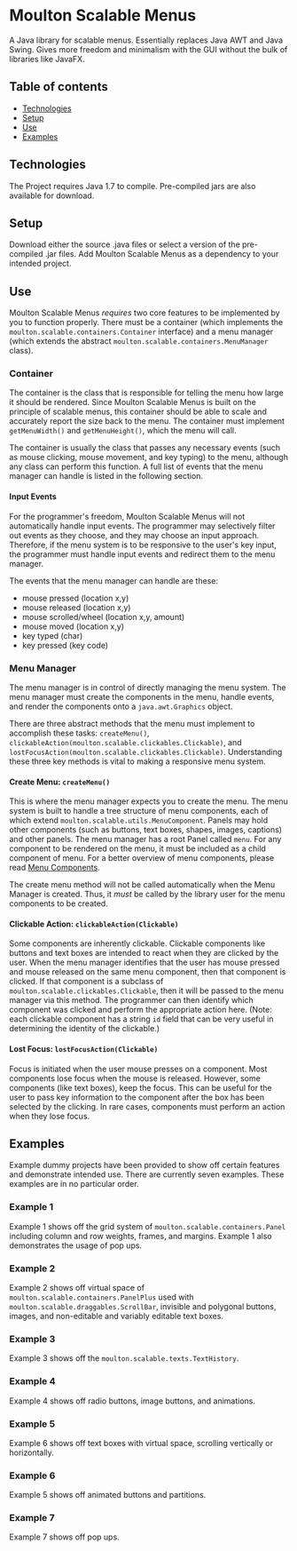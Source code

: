 # Moulton Scalable Menus
A Java library for scalable menus. Essentially replaces Java AWT and Java Swing. Gives more freedom and minimalism with the GUI without the bulk of libraries like JavaFX.

## Table of contents
* [Technologies](#technologies)
* [Setup](#setup)
* [Use](#use)
* [Examples](#examples)


## Technologies
The Project requires Java 1.7 to compile. Pre-compiled jars are also available for download.


## Setup
Download either the source .java files or select a version of the pre-compiled .jar files. Add Moulton Scalable Menus as a dependency to your intended project.


## Use
Moulton Scalable Menus *requires* two core features to be implemented by you to function properly. There must be a container (which implements the `moulton.scalable.containers.Container` interface) and a menu manager (which extends the abstract `moulton.scalable.containers.MenuManager` class).

### Container
The container is the class that is responsible for telling the menu how large it should be rendered. Since Moulton Scalable Menus is built on the principle of scalable menus, this container should be able to scale and accurately report the size back to the menu. The container must implement `getMenuWidth()` and `getMenuHeight()`, which the menu will call.

The container is usually the class that passes any necessary events (such as mouse clicking, mouse movement, and key typing) to the menu, although any class can perform this function. A full list of events that the menu manager can handle is listed in the following section.

#### Input Events
For the programmer's freedom, Moulton Scalable Menus will not automatically handle input events. The programmer may selectively filter out events as they choose, and they may choose an input approach. Therefore, if the menu system is to be responsive to the user's key input, the programmer must handle input events and redirect them to the menu manager.

The events that the menu manager can handle are these:
* mouse pressed (location x,y)
* mouse released (location x,y)
* mouse scrolled/wheel (location x,y, amount)
* mouse moved (location x,y)
* key typed (char)
* key pressed (key code)

### Menu Manager
The menu manager is in control of directly managing the menu system. The menu manager must create the components in the menu, handle events, and render the components onto a `java.awt.Graphics` object.

There are three abstract methods that the menu must implement to accomplish these tasks: `createMenu()`, `clickableAction(moulton.scalable.clickables.Clickable)`, and `lostFocusAction(moulton.scalable.clickables.Clickable)`. Understanding these three key methods is vital to making a responsive menu system.

#### Create Menu: `createMenu()`
This is where the menu manager expects you to create the menu. The menu system is built to handle a tree structure of menu components, each of which extend `moulton.scalable.utils.MenuComponent`. Panels may hold other components (such as buttons, text boxes, shapes, images, captions) and other panels. The menu manager has a root Panel called `menu`. For any component to be rendered on the menu, it must be included as a child component of menu. For a better overview of menu components, please read [Menu Components](MenuComponents.md).

The create menu method will not be called automatically when the Menu Manager is created. Thus, it *must* be called by the library user for the menu components to be created.

#### Clickable Action: `clickableAction(Clickable)`
Some components are inherently clickable. Clickable components like buttons and text boxes are intended to react when they are clicked by the user. When the menu manager identifies that the user has mouse pressed and mouse released on the same menu component, then that component is clicked. If that component is a subclass of `moulton.scalable.clickables.Clickable`, then it will be passed to the menu manager via this method. The programmer can then identify which component was clicked and perform the appropriate action here. (Note: each clickable component has a string
`id` field that can be very useful in determining the identity of the clickable.)

#### Lost Focus: `lostFocusAction(Clickable)`
Focus is initiated when the user mouse presses on a component. Most components lose focus when the mouse is released. However, some components (like text boxes), keep the focus. This can be useful for the user to pass key information to the component after the box has been selected by the clicking. In rare cases, components must perform an action when they lose focus.


## Examples
Example dummy projects have been provided to show off certain features and demonstrate intended use. There are currently seven examples. These examples are in no particular order.

### Example 1
Example 1 shows off the grid system of `moulton.scalable.containers.Panel` including column and row weights, frames, and margins. Example 1 also demonstrates the usage of pop ups.

### Example 2
Example 2 shows off virtual space of `moulton.scalable.containers.PanelPlus` used with `moulton.scalable.draggables.ScrollBar`, invisible and polygonal buttons, images, and non-editable and variably editable text boxes.

### Example 3
Example 3 shows off the `moulton.scalable.texts.TextHistory`.

### Example 4
Example 4 shows off radio buttons, image buttons, and animations.

### Example 5
Example 6 shows off text boxes with virtual space, scrolling vertically or horizontally.

### Example 6
Example 5 shows off animated buttons and partitions.

### Example 7
Example 7 shows off pop ups.